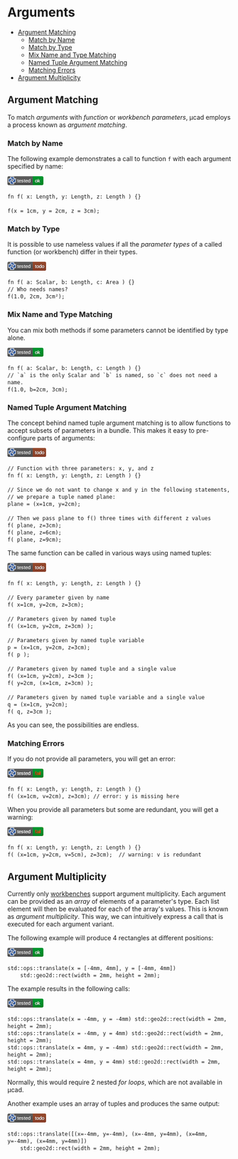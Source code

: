 # Arguments

- [Argument Matching](#argument-matching)
  - [Match by Name](#match-by-name)
  - [Match by Type](#match-by-type)
  - [Mix Name and Type Matching](#mix-name-and-type-matching)
  - [Named Tuple Argument Matching](#named-tuple-argument-matching)
  - [Matching Errors](#matching-errors)
- [Argument Multiplicity](#argument-multiplicity)

## Argument Matching

To match *arguments* with *function* or *workbench parameters*, µcad employs
a process known as *argument matching*.

### Match by Name

The following example demonstrates a call to function `f` with each argument
specified by name:

[![test](.test/argument_match_name.png)](.test/argument_match_name.log)

```µcad,argument_match_name
fn f( x: Length, y: Length, z: Length ) {}

f(x = 1cm, y = 2cm, z = 3cm);
```

### Match by Type

It is possible to use nameless values if all the *parameter types* of a called
function (or workbench) differ in their types.

[![test](.test/argument_match_type.png)](.test/argument_match_type.log)

```µcad,argument_match_type#todo
fn f( a: Scalar, b: Length, c: Area ) {}
// Who needs names?
f(1.0, 2cm, 3cm²);
```

### Mix Name and Type Matching

You can mix both methods if some parameters cannot be identified by type alone.

[![test](.test/argument_match_mix.png)](.test/argument_match_mix.log)

```µcad,argument_match_mix
fn f( a: Scalar, b: Length, c: Length ) {}
// `a` is the only Scalar and `b` is named, so `c` does not need a name.
f(1.0, b=2cm, 3cm);
```

### Named Tuple Argument Matching

The concept behind named tuple argument matching is to allow functions to accept
subsets of parameters in a bundle.
This makes it easy to pre-configure parts of arguments:

[![test](.test/tuple_match.png)](.test/tuple_match.log)

```µcad,tuple_match#todo
// Function with three parameters: x, y, and z
fn f( x: Length, y: Length, z: Length ) {}

// Since we do not want to change x and y in the following statements,
// we prepare a tuple named plane:
plane = (x=1cm, y=2cm);

// Then we pass plane to f() three times with different z values
f( plane, z=3cm);
f( plane, z=6cm);
f( plane, z=9cm);
```

The same function can be called in various ways using named tuples:

[![test](.test/tuple_match_variants.png)](.test/tuple_match_variants.log)

```µcad,tuple_match_variants#todo
fn f( x: Length, y: Length, z: Length ) {}

// Every parameter given by name
f( x=1cm, y=2cm, z=3cm);

// Parameters given by named tuple
f( (x=1cm, y=2cm, z=3cm) );

// Parameters given by named tuple variable
p = (x=1cm, y=2cm, z=3cm);
f( p );

// Parameters given by named tuple and a single value
f( (x=1cm, y=2cm), z=3cm );
f( y=2cm, (x=1cm, z=3cm) );

// Parameters given by named tuple variable and a single value
q = (x=1cm, y=2cm);
f( q, z=3cm );
```

As you can see, the possibilities are endless.

### Matching Errors

If you do not provide all parameters, you will get an error:

[![test](.test/tuple_match_errors.png)](.test/tuple_match_errors.log)

```µcad,tuple_match_errors#fail
fn f( x: Length, y: Length, z: Length ) {}
f( (x=1cm, v=2cm), z=3cm); // error: y is missing here
```

When you provide all parameters but some are redundant, you will get a warning:

[![test](.test/tuple_match_warnings.png)](.test/tuple_match_warnings.log)

```µcad,tuple_match_warnings#fail
fn f( x: Length, y: Length, z: Length ) {}
f( (x=1cm, y=2cm, v=5cm), z=3cm);  // warning: v is redundant
```

## Argument Multiplicity

Currently only [workbenches](workbench.md) support argument multiplicity.
Each argument can be provided as an *array* of elements of a parameter's type.
Each list element will then be evaluated for each of the array's values.
This is known as *argument multiplicity*. This way, we can intuitively express a call that is executed for each argument variant.

The following example will produce 4 rectangles at different positions:

[![test](.test/multiplicity_arrays.png)](.test/multiplicity_arrays.log)

```µcad,multiplicity_arrays
std::ops::translate(x = [-4mm, 4mm], y = [-4mm, 4mm]) 
    std::geo2d::rect(width = 2mm, height = 2mm);
```

The example results in the following calls:

[![test](.test/no_multiplicity.png)](.test/no_multiplicity.log)

```µcad,no_multiplicity
std::ops::translate(x = -4mm, y = -4mm) std::geo2d::rect(width = 2mm, height = 2mm);
std::ops::translate(x = -4mm, y = 4mm) std::geo2d::rect(width = 2mm, height = 2mm);
std::ops::translate(x = 4mm, y = -4mm) std::geo2d::rect(width = 2mm, height = 2mm);
std::ops::translate(x = 4mm, y = 4mm) std::geo2d::rect(width = 2mm, height = 2mm);
```

Normally, this would require 2 nested *for loops*, which are not available in µcad.

Another example uses an array of tuples and produces the same output:

[![test](.test/multiplicity_tuple_array.png)](.test/multiplicity_tuple_array.log)

```µcad,multiplicity_tuple_array#todo
std::ops::translate([(x=-4mm, y=-4mm), (x=-4mm, y=4mm), (x=4mm, y=-4mm), (x=4mm, y=4mm)]) 
    std::geo2d::rect(width = 2mm, height = 2mm);
```
